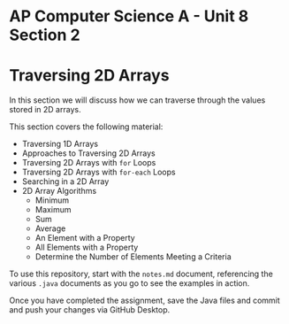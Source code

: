 # AP Computer Science A - Unit 8 Section 2

# Traversing 2D Arrays

In this section we will discuss how we can traverse through the values stored in 2D arrays.

This section covers the following material:

- Traversing 1D Arrays
- Approaches to Traversing 2D Arrays
- Traversing 2D Arrays with `for` Loops
- Traversing 2D Arrays with `for-each` Loops
- Searching in a 2D Array
- 2D Array Algorithms
  - Minimum
  - Maximum
  - Sum
  - Average
  - An Element with a Property
  - All Elements with a Property
  - Determine the Number of Elements Meeting a Criteria

To use this repository, start with the `notes.md` document, referencing the various `.java` documents as you go to see the examples in action.

Once you have completed the assignment, save the Java files and commit and push your changes via GitHub Desktop.
